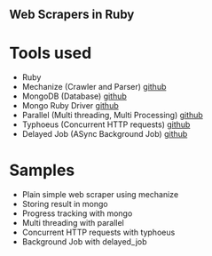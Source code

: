 Web Scrapers in Ruby
---------

Tools used
======
* Ruby
* Mechanize (Crawler and Parser) [github](https://github.com/tenderlove/mechanize/ "Mechanize")
* MongoDB (Database) [github](https://github.com/mongodb/mongo "Mongo")
* Mongo Ruby Driver [github](https://github.com/mongodb/mongo-ruby-driver "Mongo Ruby Driver")
* Parallel (Multi threading, Multi Processing) [github](https://github.com/grosser/parallel "Parallel")
* Typhoeus (Concurrent HTTP requests) [github](https://github.com/dbalatero/typhoeus "Typhoeus")
* Delayed Job (ASync Background Job) [github](https://github.com/tobi/delayed_job "Delayed Job")

Samples
======
* Plain simple web scraper using mechanize
* Storing result in mongo
* Progress tracking with mongo
* Multi threading with parallel
* Concurrent HTTP requests with typhoeus
* Background Job with delayed_job
